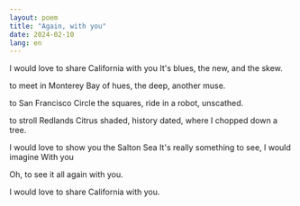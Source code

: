 ```yaml
---
layout: poem
title: "Again, with you"
date: 2024-02-10
lang: en
---
```


I would love to share California 
with you
It's blues, the new, and the skew.

to meet in Monterey
Bay of hues, the deep, another muse.

to San Francisco 
Circle the squares, ride in a robot, unscathed.

to stroll Redlands 
Citrus shaded, history dated, where I chopped down a tree.

I would love to show you the Salton Sea
It's really something to see, I would imagine
With you

Oh, to see it all again
with you.

I would love to share California 
with you.